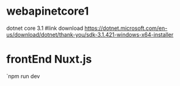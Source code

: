 # webapinetcore1

dotnet core 3.1
#link download
https://dotnet.microsoft.com/en-us/download/dotnet/thank-you/sdk-3.1.421-windows-x64-installer

# frontEnd Nuxt.js
`npm run dev